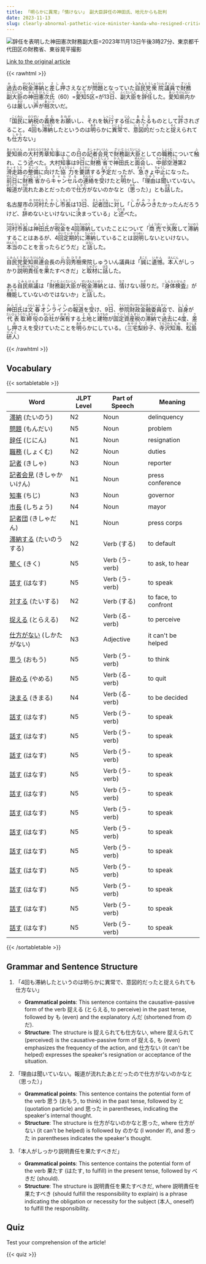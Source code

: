 ```yaml
---
title: 「明らかに異常」「情けない」　副大臣辞任の神田氏、地元からも批判
date: 2023-11-13
slug: clearly-abnormal-pathetic-vice-minister-kanda-who-resigned-criticized-even-in-his-hometown
---
```


![辞任を表明した神田憲次財務副大臣=2023年11月13日午後3時27分、東京都千代田区の財務省、東谷晃平撮影](https://www.asahicom.jp/imgopt/img/24f3dc91e7/comm_L/AS20231113001975.jpg "辞任を表明した神田憲次財務副大臣=2023年11月13日午後3時27分、東京都千代田区の財務省、東谷晃平撮影")

[Link to the original article](https://asahi.com/articles/ASRCF56BFRCFOIPE00J.html?iref=comtop_7_03)

{{< rawhtml >}}
<p><ruby>過去<rt>かこ</rt></ruby>の<ruby>税金<rt>ぜいきん</rt></ruby><ruby>滞納<rt>たいのう</rt></ruby>と<ruby>差し押<rt>さしお</rt></ruby>さえなどが<ruby>問題<rt>もんだい</rt></ruby>となっていた<ruby>自民党<rt>じみんとう</rt></ruby><ruby>衆院<rt>しゅういん</rt></ruby><ruby>議員<rt>ぎいん</rt></ruby>で<ruby>財務<rt>ざいむ</rt></ruby><ruby>副大臣<rt>ふくだいじん</rt></ruby>の<ruby>神田<rt>かんだ</rt></ruby><ruby>憲次<rt>けんじ</rt></ruby><ruby>氏<rt>し</rt></ruby>（60）=<ruby>愛知<rt>あいち</rt></ruby>5<ruby>区<rt>く</rt></ruby>=が13<ruby>日<rt>にち</rt></ruby>、<ruby>副大臣<rt>ふくだいじん</rt></ruby>を<ruby>辞任<rt>じにん</rt></ruby>した。<ruby>愛知<rt>あいち</rt></ruby><ruby>県<rt>けん</rt></ruby><ruby>内<rt>ない</rt></ruby>からは<ruby>厳<rt>きび</rt></ruby>しい<ruby>声<rt>こえ</rt></ruby>が<ruby>相次<rt>あいつ</rt></ruby>いだ。</p>

<p>「<ruby>国民<rt>こくみん</rt></ruby>に<ruby>納税<rt>のうぜい</rt></ruby>の<ruby>義務<rt>ぎむ</rt></ruby>を<ruby>お願<rt>おねが</rt></ruby>いし、それを<ruby>執行<rt>しっこう</rt></ruby>する<ruby>任<rt>にん</rt></ruby>に<ruby>あたる<rt>あたる</rt></ruby>ものとして<ruby>許<rt>ゆる</rt></ruby>されざること。4<ruby>回<rt>かい</rt></ruby>も<ruby>滞納<rt>たいのう</rt></ruby>したというのは<ruby>明<rt>あき</rt></ruby>らかに<ruby>異常<rt>いじょう</rt></ruby>で、<ruby>意図的<rt>いとてき</rt></ruby>だったと<ruby>捉<rt>そく</rt></ruby>えられても<ruby>仕方<rt>しかた</rt></ruby>ない」</p>

<p><ruby>愛知県<rt>あいちけん</rt></ruby>の<ruby>大村秀章<rt>おおむらひであき</rt></ruby><ruby>知事<rt>ちじ</rt></ruby>はこの<ruby>日<rt>ひ</rt></ruby>の<ruby>記者会見<rt>きしゃかいけん</rt></ruby>で<ruby>財務<rt>ざいむ</rt></ruby><ruby>副大臣<rt>ふくだいじん</rt></ruby>としての<ruby>職務<rt>しょくむ</rt></ruby>について<ruby>触<rt>ふ</rt></ruby>れ、こう<ruby>述<rt>の</rt></ruby>べた。大村<ruby>知事<rt>ちじ</rt></ruby>は9<ruby>日<rt>にち</rt></ruby>に<ruby>財務<rt>ざいむ</rt></ruby><ruby>省<rt>しょう</rt></ruby>で<ruby>神田<rt>かんだ</rt></ruby>氏と<ruby>面会<rt>めんかい</rt></ruby>し、<ruby>中部<rt>ちゅうぶ</rt></ruby><ruby>空港<rt>くうこう</rt></ruby>第2<ruby>滑走路<rt>かっそうろ</rt></ruby>の<ruby>整備<rt>せいび</rt></ruby>に<ruby>向<rt>む</rt></ruby>けた<ruby>協力<rt>きょうりょく</rt></ruby>を<ruby>要請<rt>ようせい</rt></ruby>する<ruby>予定<rt>よてい</rt></ruby>だったが、<ruby>急<rt>きゅう</rt></ruby>きょ<ruby>中止<rt>ちゅうし</rt></ruby>になった。<ruby>前日<rt>ぜんじつ</rt></ruby>に<ruby>財務<rt>ざいむ</rt></ruby><ruby>省<rt>しょう</rt></ruby>から<ruby>キャンセル<rt>きゃんせる</rt></ruby>の<ruby>連絡<rt>れんらく</rt></ruby>を<ruby>受<rt>う</rt></ruby>けたと<ruby>明<rt>あき</rt></ruby>かし、「<ruby>理由<rt>りゆう</rt></ruby>は<ruby>聞<rt>き</rt></ruby>いていない。<ruby>報道<rt>ほうどう</rt></ruby>が<ruby>流<rt>なが</rt></ruby>れたあとだったので<ruby>仕方<rt>しかた</rt></ruby>がないのかなと（<ruby>思<rt>おも</rt></ruby>った）」とも<ruby>話<rt>はな</rt></ruby>した。</p>

<p>名古屋市<ruby>の<rt>の</rt></ruby><ruby>河村<rt>かわむら</rt></ruby><ruby>たかし<rt>たかし</rt></ruby><ruby>市長<rt>しちょう</rt></ruby>は13<ruby>日<rt>にち</rt></ruby>、<ruby>記者団<rt>きしゃだん</rt></ruby>に<ruby>対<rt>たい</rt></ruby>し「<ruby>しがみつき<rt>しがみつき</rt></ruby>たかったんだろうけど、<ruby>辞<rt>や</rt></ruby>めないといけないに<ruby>決<rt>き</rt></ruby>まっている」と<ruby>述<rt>のたま</rt></ruby>べた。</p>

<p><ruby>河村市長<rt>かわむらしちょう</rt></ruby>は<ruby>神田氏<rt>かんだし</rt></ruby>が<ruby>税金<rt>ぜいきん</rt></ruby>を4<ruby>回<rt>かい</rt></ruby><ruby>滞納<rt>たいのう</rt></ruby>していたことについて「<ruby>商売<rt>しょうばい</rt></ruby>で<ruby>失敗<rt>しっぱい</rt></ruby>して<ruby>滞納<rt>たいのう</rt></ruby>することはあるが、4<ruby>回<rt>かい</rt></ruby><ruby>定期的<rt>ていきてき</rt></ruby>に<ruby>滞納<rt>たいのう</rt></ruby>していることは<ruby>説明<rt>せつめい</rt></ruby>しないといけない。<ruby>本当<rt>ほんとう</rt></ruby>のことを<ruby>言<rt>い</rt></ruby>ったらどうだ」と<ruby>話<rt>はなし</rt></ruby>した。</p>

<p><ruby>自民党<rt>じみんとう</rt></ruby><ruby>愛知<rt>あいち</rt></ruby><ruby>県<rt>けん</rt></ruby><ruby>連<rt>れん</rt></ruby>会長の<ruby>丹羽<rt>にわ</rt></ruby><ruby>秀樹<rt>ひでき</rt></ruby>衆院<rt>しゅういん</rt></ruby>議員は「<ruby>誠<rt>まこと</rt></ruby>に<ruby>遺憾<rt>いかん</rt></ruby>。<ruby>本人<rt>ほんにん</rt></ruby>がしっかり<ruby>説明<rt>せつめい</rt></ruby><ruby>責任<rt>せきにん</rt></ruby>を<ruby>果<rt>は</rt></ruby>たすべきだ」と<ruby>取材<rt>しゅざい</rt></ruby>に<ruby>話<rt>はな</rt></ruby>した。</p>

<p>ある<ruby>自民<rt>じみん</rt></ruby><ruby>県議<rt>けんぎ</rt></ruby>は「<ruby>財務<rt>ざいむ</rt></ruby><ruby>副<rt>ふく</rt></ruby><ruby>大臣<rt>だいじん</rt></ruby>が<ruby>税金<rt>ぜいきん</rt></ruby><ruby>滞納<rt>たいのう</rt></ruby>とは、<ruby>情<rt>なさ</rt></ruby>けない<ruby>限<rt>かぎ</rt></ruby>りだ。『<ruby>身体検査<rt>しんたいけんさ</rt></ruby>』が<ruby>機能<rt>きのう</rt></ruby>していないのではないか」と<ruby>話<rt>はなし</rt></ruby>した。</p>

<p><ruby>神田氏<rt>かんだし</rt></ruby>は<ruby>文春<rt>ぶんしゅん</rt></ruby><ruby>オンライン<rt>おんらいん</rt></ruby>の<ruby>報道<rt>ほうどう</rt></ruby>を<ruby>受<rt>う</rt></ruby>け、9<ruby>日<rt>にち</rt></ruby>、<ruby>参院<rt>さんいん</rt></ruby><ruby>財政<rt>ざいせい</rt></ruby><ruby>金融<rt>きんゆう</rt></ruby><ruby>委員会<rt>いいんかい</rt></ruby>で、<ruby>自身<rt>じしん</rt></ruby>が<ruby>代表<rt>だいひょう</rt></ruby><ruby>取締役<rt>とりしまりやく</rt></ruby>の<ruby>会社<rt>かいしゃ</rt></ruby>が<ruby>保有<rt>ほゆう</rt></ruby>する<ruby>土地<rt>とち</rt></ruby>と<ruby>建物<rt>たてもの</rt></ruby>が<ruby>固定資産税<rt>こていしさんぜい</rt></ruby>の<ruby>滞納<rt>たいのう</rt></ruby>で<ruby>過去<rt>かこ</rt></ruby>に4<ruby>度<rt>ど</rt></ruby>、<ruby>差<rt>さ</rt></ruby>し<ruby>押<rt>お</rt></ruby>さえを<ruby>受<rt>う</rt></ruby>けていたことを<ruby>明<rt>あき</rt></ruby>らかにしている。（<ruby>三宅<rt>みやけ</rt></ruby><ruby>梨紗子<rt>りさこ</rt></ruby>、<ruby>寺沢<rt>てらさわ</rt></ruby><ruby>知海<rt>ともみ</rt></ruby>、<ruby>松島<rt>まつしま</rt></ruby><ruby>研人<rt>けんと</rt></ruby>）</p>
{{< /rawhtml >}}

## Vocabulary


{{< sortabletable >}}

| Word        | JLPT Level | Part of Speech | Meaning             |
|-------------|------------|----------------|---------------------|
|[滞納](https://jisho.org/search/%E6%BB%9E%E7%B4%8D) (たいのう)| N2         | Noun           | delinquency         |
|[問題](https://jisho.org/search/%E5%95%8F%E9%A1%8C) (もんだい)| N5         | Noun           | problem             |
|[辞任](https://jisho.org/search/%E8%BE%9E%E4%BB%BB) (じにん)| N1         | Noun           | resignation         |
|[職務](https://jisho.org/search/%E8%81%B7%E5%8B%99) (しょくむ)| N2         | Noun           | duties              |
|[記者](https://jisho.org/search/%E8%A8%98%E8%80%85) (きしゃ)| N3         | Noun           | reporter            |
|[記者会見](https://jisho.org/search/%E8%A8%98%E8%80%85%E4%BC%9A%E8%A6%8B) (きしゃかいけん)| N1 | Noun | press conference |
|[知事](https://jisho.org/search/%E7%9F%A5%E4%BA%8B) (ちじ)| N3         | Noun           | governor            |
|[市長](https://jisho.org/search/%E5%B8%82%E9%95%B7) (しちょう)| N4         | Noun           | mayor               |
|[記者団](https://jisho.org/search/%E8%A8%98%E8%80%85%E5%9B%A3) (きしゃだん)| N1      | Noun           | press corps         |
|[滞納する](https://jisho.org/search/%E6%BB%9E%E7%B4%8D%E3%81%99%E3%82%8B) (たいのうする)| N2 | Verb (する) | to default          |
|[聞く](https://jisho.org/search/%E8%81%9E%E3%81%8F) (きく)| N5         | Verb (う-verb) | to ask, to hear     |
|[話す](https://jisho.org/search/%E8%A9%B1%E3%81%99) (はなす)| N5         | Verb (う-verb) | to speak            |
|[対する](https://jisho.org/search/%E5%AF%BE%E3%81%99%E3%82%8B) (たいする)| N2       | Verb (する)    | to face, to confront |
|[捉える](https://jisho.org/search/%E6%8D%89%E3%81%88%E3%82%8B) (とらえる)| N2       | Verb (る-verb) | to perceive         |
|[仕方がない](https://jisho.org/search/%E4%BB%95%E6%96%B9%E3%81%8C%E3%81%AA%E3%81%84) (しかたがない)| N3 | Adjective     | it can't be helped  |
|[思う](https://jisho.org/search/%E6%80%9D%E3%81%86) (おもう)| N5         | Verb (う-verb) | to think            |
|[辞める](https://jisho.org/search/%E8%BE%9E%E3%82%81%E3%82%8B) (やめる)| N5         | Verb (る-verb) | to quit             |
|[決まる](https://jisho.org/search/%E6%B1%BA%E3%81%BE%E3%82%8B) (きまる)| N4         | Verb (る-verb) | to be decided       |
|[話す](https://jisho.org/search/%E8%A9%B1%E3%81%99) (はなす)| N5         | Verb (う-verb) | to speak            |
|[話す](https://jisho.org/search/%E8%A9%B1%E3%81%99) (はなす)| N5         | Verb (う-verb) | to speak            |
|[話す](https://jisho.org/search/%E8%A9%B1%E3%81%99) (はなす)| N5         | Verb (う-verb) | to speak            |
|[話す](https://jisho.org/search/%E8%A9%B1%E3%81%99) (はなす)| N5         | Verb (う-verb) | to speak            |
|[話す](https://jisho.org/search/%E8%A9%B1%E3%81%99) (はなす)| N5         | Verb (う-verb) | to speak            |
|[話す](https://jisho.org/search/%E8%A9%B1%E3%81%99) (はなす)| N5         | Verb (う-verb) | to speak            |
|[話す](https://jisho.org/search/%E8%A9%B1%E3%81%99) (はなす)| N5         | Verb (う-verb) | to speak            |
|[話す](https://jisho.org/search/%E8%A9%B1%E3%81%99) (はなす)| N5         | Verb (う-verb) | to speak            |
|[話す](https://jisho.org/search/%E8%A9%B1%E3%81%99) (はなす)| N5         | Verb (う-verb) | to speak            |
|[話す](https://jisho.org/search/%E8%A9%B1%E3%81%99) (はなす)| N5         | Verb (う-verb) | to speak            |
|[話す](https://jisho.org/search/%E8%A9%B1%E3%81%99) (はなす)| N5         | Verb (う-verb) | to speak            |
|[話す](https://jisho.org/search/%E8%A9%B1%E3%81%99) (はなす)| N5         | Verb (う-verb) | to speak            |

{{< /sortabletable >}}


## Grammar and Sentence Structure

1. 「4回も滞納したというのは明らかに異常で、意図的だったと捉えられても仕方ない」

   - **Grammatical points**: This sentence contains the causative-passive form of the verb 捉える (とらえる, to perceive) in the past tense, followed by も (even) and the explanatory んだ (shortened from のだ).
   - **Structure**: The structure is 捉えられても仕方ない, where 捉えられて (perceived) is the causative-passive form of 捉える, も (even) emphasizes the frequency of the action, and 仕方ない (it can't be helped) expresses the speaker's resignation or acceptance of the situation.

2. 「理由は聞いていない。報道が流れたあとだったので仕方がないのかなと（思った）」

   - **Grammatical points**: This sentence contains the potential form of the verb 思う (おもう, to think) in the past tense, followed by と (quotation particle) and 思った in parentheses, indicating the speaker's internal thought.
   - **Structure**: The structure is 仕方がないのかなと思った, where 仕方がない (it can't be helped) is followed by のかな (I wonder if), and 思った in parentheses indicates the speaker's thought.

3. 「本人がしっかり説明責任を果たすべきだ」

   - **Grammatical points**: This sentence contains the potential form of the verb 果たす (はたす, to fulfill) in the present tense, followed by べきだ (should).
   - **Structure**: The structure is 説明責任を果たすべきだ, where 説明責任を果たすべき (should fulfill the responsibility to explain) is a phrase indicating the obligation or necessity for the subject (本人, oneself) to fulfill the responsibility.

## Quiz

Test your comprehension of the article!

{{< quiz >}}